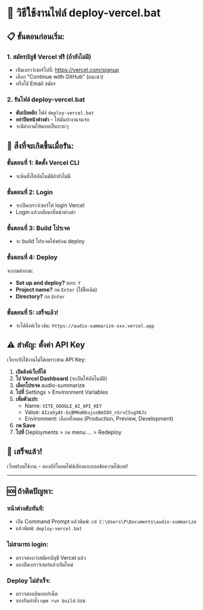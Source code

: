 # 🚀 วิธีใช้งานไฟล์ deploy-vercel.bat

## 📋 ขั้นตอนก่อนเริ่ม:

### 1. สมัครบัญชี Vercel ฟรี (ถ้ายังไม่มี)
- เปิดเบราว์เซอร์ไปที่: https://vercel.com/signup
- เลือก "Continue with GitHub" (แนะนำ)
- หรือใช้ Email สมัคร

### 2. รันไฟล์ deploy-vercel.bat
- **ดับเบิลคลิก** ไฟล์ `deploy-vercel.bat`
- **อย่าปิดหน้าต่างดำ** - ให้มันทำงานจนจบ
- จะมีคำถามให้ตอบเป็นระยะๆ

## 🔄 สิ่งที่จะเกิดขึ้นเมื่อรัน:

### ขั้นตอนที่ 1: ติดตั้ง Vercel CLI
- จะติดตั้งให้อัตโนมัติถ้ายังไม่มี

### ขั้นตอนที่ 2: Login
- จะเปิดเบราว์เซอร์ให้ login Vercel
- Login แล้วกลับมาที่หน้าต่างดำ

### ขั้นตอนที่ 3: Build โปรเจค
- จะ build โปรเจคให้พร้อม deploy

### ขั้นตอนที่ 4: Deploy
จะถามคำถาม:
- **Set up and deploy?** ตอบ: `Y`
- **Project name?** กด `Enter` (ใช้ชื่อเดิม)
- **Directory?** กด `Enter`

### ขั้นตอนที่ 5: เสร็จแล้ว!
- จะได้ลิงค์เว็บ เช่น: `https://audio-summarize-xxx.vercel.app`

## ⚠️ สำคัญ: ตั้งค่า API Key

เว็บจะยังใช้งานไม่ได้เพราะขาด API Key:

1. **เปิดลิงค์เว็บที่ได้**
2. **ไป Vercel Dashboard** (จะเปิดให้อัตโนมัติ)
3. **เลือกโปรเจค** audio-summarize
4. **ไปที่** Settings > Environment Variables
5. **เพิ่มตัวแปร:**
   - Name: `VITE_GOOGLE_AI_API_KEY`
   - Value: `AIzaSyAt-biBMHaNkujusBmI8V_nSrvCSsgXKJs`
   - Environment: เลือกทั้งหมด (Production, Preview, Development)
6. **กด Save**
7. **ไปที่** Deployments > กด menu ... > Redeploy

## 🎉 เสร็จแล้ว!
เว็บพร้อมใช้งาน - ลองอัปโหลดไฟล์เสียงและถอดข้อความได้เลย!

---

## 🆘 ถ้าติดปัญหา:

### หน้าต่างดับทันที:
- เปิด Command Prompt แล้วพิมพ์: `cd C:\Users\P\Documents\audio-summarize`
- แล้วพิมพ์: `deploy-vercel.bat`

### ไม่สามารถ login:
- ตรวจสอบว่าสมัครบัญชี Vercel แล้ว
- ลองปิดเบราว์เซอร์แล้วเปิดใหม่

### Deploy ไม่สำเร็จ:
- ตรวจสอบอินเทอร์เน็ต
- ลองรันคำสั่ง `npm run build` ก่อน
